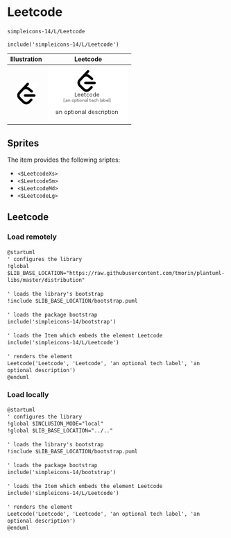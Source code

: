 # Leetcode


```text
simpleicons-14/L/Leetcode
```

```text
include('simpleicons-14/L/Leetcode')
```



| Illustration | Leetcode |
| :---: | :---: |
| ![illustration for Illustration](../../simpleicons-14/L/Leetcode.png) | ![illustration for Leetcode](../../simpleicons-14/L/Leetcode.Local.png) |



## Sprites
The item provides the following sriptes:

- `<$LeetcodeXs>`
- `<$LeetcodeSm>`
- `<$LeetcodeMd>`
- `<$LeetcodeLg>`





## Leetcode

### Load remotely
```plantuml
@startuml
' configures the library
!global $LIB_BASE_LOCATION="https://raw.githubusercontent.com/tmorin/plantuml-libs/master/distribution"

' loads the library's bootstrap
!include $LIB_BASE_LOCATION/bootstrap.puml

' loads the package bootstrap
include('simpleicons-14/bootstrap')

' loads the Item which embeds the element Leetcode
include('simpleicons-14/L/Leetcode')

' renders the element
Leetcode('Leetcode', 'Leetcode', 'an optional tech label', 'an optional description')
@enduml
```

### Load locally
```plantuml
@startuml
' configures the library
!global $INCLUSION_MODE="local"
!global $LIB_BASE_LOCATION="../.."

' loads the library's bootstrap
!include $LIB_BASE_LOCATION/bootstrap.puml

' loads the package bootstrap
include('simpleicons-14/bootstrap')

' loads the Item which embeds the element Leetcode
include('simpleicons-14/L/Leetcode')

' renders the element
Leetcode('Leetcode', 'Leetcode', 'an optional tech label', 'an optional description')
@enduml
```

